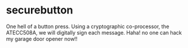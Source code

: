 # securebutton
One hell of a button press. Using a cryptographic co-processor, the ATECC508A, we will digitally sign each message. Haha! no one can hack my garage door opener now!!
